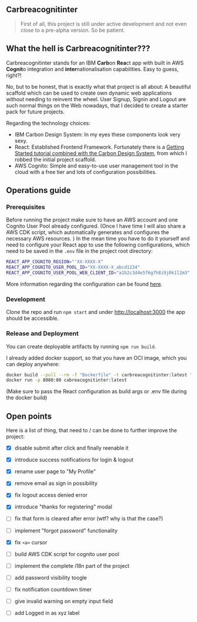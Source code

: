 ## Carbreacognitinter

> First of all, this project is still under active development and not even close to a pre-alpha version. So be patient.

## What the hell is Carbreacognitinter???

Carbreacognitinter stands for an IBM **Carb**on **Rea**ct app with built in AWS **Cognit**o integration and **inter**nationalisation capabilities. Easy to guess, right?!

No, but to be honest, that is exactly what that project is all about: A beautiful scaffold which can be used to create own dynamic web applications without needing to reinvent the wheel. User Signup, Signin and Logout are such normal things on the Web nowadays, that I decided to create a starter pack for future projects.

Regarding the technology choices: 
* IBM Carbon Design System: In my eyes these components look very sexy.
* React: Established Frontend Framework. Fortunately there is a [Getting Started tutorial combined with the Carbon Design System](https://github.com/carbon-design-system/carbon-tutorial), from which I robbed the initial project scaffold.
* AWS Cognito: Simple and easy-to-use user management tool in the cloud with a free tier and lots of configuration possibilities. 

## Operations guide

### Prerequisites

Before running the project make sure to have an AWS account and one Cognito User Pool already configured.
(Once I have time I will also share a AWS CDK script, which automatically generates and configures the necessary AWS resources. )
In the mean time you have to do it yourself and need to configure your React app to use the following configurations, which need to be saved in the `.env` file in the project root directory:

```bash
REACT_APP_COGNITO_REGION="'XX-XXXX-X"
REACT_APP_COGNITO_USER_POOL_ID="XX-XXXX-X_abcd1234"
REACT_APP_COGNITO_USER_POOL_WEB_CLIENT_ID="a1b2c3d4e5f6g7h8i9j0k1l2m3"
```
More information regarding the configuration can be found [here](https://docs.amplify.aws/lib/auth/start/q/platform/js#create-new-authentication-resource).

### Development

Clone the repo and run  `npm start` and under [http://localhost:3000](http://localhost:3000) the app should be accessible.

### Release and Deployment

You can create deployable artifacts by running `npm run build`.

I already added docker support, so that you have an OCI image, which you can deploy anywhere:
```bash
docker build --pull --rm -f "Dockerfile" -t carbreacognitinter:latest "."
docker run -p 8080:80 cabreacognitinter:latest
```
(Make sure to pass the React configuration as build args or .env file during the docker build)


## Open points

Here is a list of thing, that need to / can be done to further improve the project:

- [x] disable submit after click and finally reenable it
- [x] introduce success notifications for login & logout
- [x] rename user page to "My Profile"
- [x] remove email as sign in possibility 
- [x] fix logout access denied error
- [x] introduce "thanks for registering" modal
- [ ] fix that form is cleared after error (wtf? why is that the case?)
- [ ] implement "forgot password" functionality
- [x] fix `<a>` cursor
- [ ] build AWS CDK script for cognito user pool
- [ ] implement the complete i18n part of the project
- [ ] add password visibility toogle
- [ ] fix notification countdown timer
- [ ] give invalid warning on empty input field
- [ ] add Logged in as xyz label

